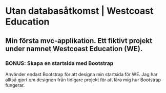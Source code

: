 # Utan databasåtkomst | Westcoast Education

## Min första mvc-applikation. Ett fiktivt projekt under namnet Westcoast Education (WE).

### BONUS: Skapa en startsida med Bootstrap

Använder endast Bootstrap för att designa min startsida för WE. Jag har alltså gjort om designen från tidigare projekt för att lära mig hur Bootstrap fungerar.